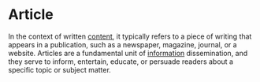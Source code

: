 # Article

In the context of written [content](/docs/glossary/content), it typically refers to a piece of writing that appears in a publication, such as a newspaper, magazine, journal, or a website. Articles are a fundamental unit of [information](/docs/glossary/information) dissemination, and they serve to inform, entertain, educate, or persuade readers about a specific topic or subject matter.